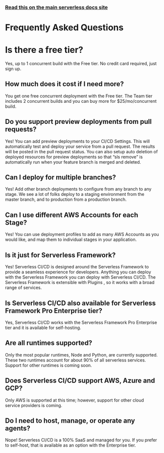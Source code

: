 <!--
title: Serverless Dashboard - CI/CD FAW
menuText: FAQ
menuOrder: 7
layout: Doc
-->

<!-- DOCS-SITE-LINK:START automatically generated  -->

### [Read this on the main serverless docs site](https://serverless.com/framework/docs/dashboard/cicd/faq/)

<!-- DOCS-SITE-LINK:END -->

# Frequently Asked Questions

# Is there a free tier?

Yes, up to 1 concurrent build with the Free tier. No credit card required, just sign up.

## How much does it cost if I need more?

You get one free concurrent deployment with the Free tier. The Team tier includes 2 concurrent builds and you can buy
more for \$25/mo/concurrent build.

## Do you support preview deployments from pull requests?

Yes! You can add preview deployments to your CI/CD Settings. This will automatically test and deploy your service from a
pull request. The results will be posted in the pull request status. You can also setup auto deletion of deployed
resources for preview deployments so that “sls remove” is automatically run when your feature branch is merged and
deleted.

## Can I deploy for multiple branches?

Yes! Add other branch deployments to configure from any branch to any stage. We see a lot of folks deploy to a staging
environment from the master branch, and to production from a production branch.

## Can I use different AWS Accounts for each Stage?

Yes! You can use deployment profiles to add as many AWS Accounts as you would like, and map them to individual stages in
your application.

## Is it just for Serverless Framework?

Yes! Serverless CI/CD is designed around the Serverless Framework to provide a seamless experience for developers.
Anything you can deploy with the Serverless Framework you can deploy with Serverless CI/CD. The Serverless Framework is
extensible with Plugins , so it works with a broad range of services.

## Is Serverless CI/CD also available for Serverless Framework Pro Enterprise tier?

Yes, Serverless CI/CD works with the Serverless Framework Pro Enterprise tier and it is available for self-hosting.

## Are all runtimes supported?

Only the most popular runtimes, Node and Python, are currently supported. These two runtimes account for about 90% of
all serverless services. Support for other runtimes is coming soon.

## Does Serverless CI/CD support AWS, Azure and GCP?

Only AWS is supported at this time; however, support for other cloud service providers is coming.

## Do I need to host, manage, or operate any agents?

Nope! Serverless CI/CD is a 100% SaaS and managed for you. If you prefer to self-host, that is available as an option
with the Enterprise tier.
